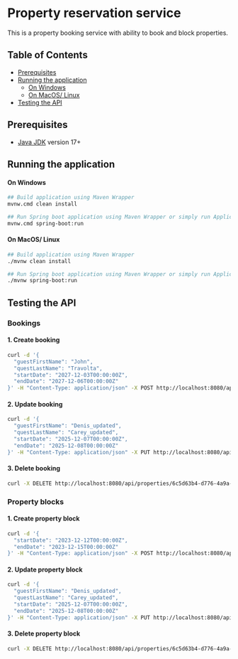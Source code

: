 # Property reservation service

This is a property booking service with ability to book and block properties.

## Table of Contents

* [Prerequisites](#prerequisites)
* [Running the application](#running-the-application)
    * [On Windows](#on-windows)
    * [On MacOS/ Linux](#on-macos-linux)
* [Testing the API](#testing-the-api)

## Prerequisites

- [Java JDK](https://www.oracle.com/pl/java/technologies/downloads/#java17) version 17+

## Running the application

#### On Windows

```bash
## Build application using Maven Wrapper
mvnw.cmd clean install

## Run Spring boot application using Maven Wrapper or simply run Application class
mvnw.cmd spring-boot:run
```

#### On MacOS/ Linux

```bash
## Build application using Maven Wrapper
./mvnw clean install

## Run Spring boot application using Maven Wrapper or simply run Application class
./mvnw spring-boot:run
```

## Testing the API

### Bookings

#### 1. Create booking
```bash
curl -d '{
  "guestFirstName": "John",
  "questLastName": "Travolta",
  "startDate": "2027-12-03T00:00:00Z",
  "endDate": "2027-12-06T00:00:00Z"
}' -H "Content-Type: application/json" -X POST http://localhost:8080/api/properties/6c5d63b4-d776-4a9a-a5ac-06244ebfbcdf/bookings
```

#### 2. Update booking
```bash
curl -d '{
  "guestFirstName": "Denis_updated",
  "questLastName": "Carey_updated",
  "startDate": "2025-12-07T00:00:00Z",
  "endDate": "2025-12-08T00:00:00Z"
}' -H "Content-Type: application/json" -X PUT http://localhost:8080/api/properties/6c5d63b4-d776-4a9a-a5ac-06244ebfbcdf/bookings/cdd88bcb-8fc7-4a39-822c-e514150d769e
```

#### 3. Delete booking
```bash
curl -X DELETE http://localhost:8080/api/properties/6c5d63b4-d776-4a9a-a5ac-06244ebfbcdf/bookings/5299e50c-4de4-4d76-95df-412552a9fe30
```

### Property blocks

#### 1. Create property block
```bash
curl -d '{
  "startDate": "2023-12-12T00:00:00Z",
  "endDate": "2023-12-15T00:00:00Z"
}' -H "Content-Type: application/json" -X POST http://localhost:8080/api/properties/6c5d63b4-d776-4a9a-a5ac-06244ebfbcdf/blocking
```

#### 2. Update property block
```bash
curl -d '{
  "guestFirstName": "Denis_updated",
  "questLastName": "Carey_updated",
  "startDate": "2025-12-07T00:00:00Z",
  "endDate": "2025-12-08T00:00:00Z"
}' -H "Content-Type: application/json" -X PUT http://localhost:8080/api/properties/6c5d63b4-d776-4a9a-a5ac-06244ebfbcdf/blocking/2e8d11c2-3c7e-4dd8-9714-dd2e5968b4ed
```

#### 3. Delete property block
```bash
curl -X DELETE http://localhost:8080/api/properties/6c5d63b4-d776-4a9a-a5ac-06244ebfbcdf/blocking/49122e5e-7983-447d-a340-03c4a774bae3
```
